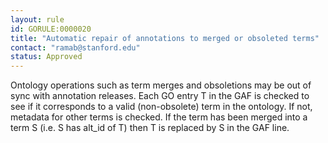 ```yaml
---
layout: rule
id: GORULE:0000020
title: "Automatic repair of annotations to merged or obsoleted terms"
contact: "ramab@stanford.edu"
status: Approved
---
```

Ontology operations such as term merges and obsoletions may be out of
sync with annotation releases. Each GO entry T in the GAF is checked to
see if it corresponds to a valid (non-obsolete) term in the ontology. If
not, metadata for other terms is checked. If the term has been merged
into a term S (i.e. S has alt\_id of T) then T is replaced by S in the
GAF line.

